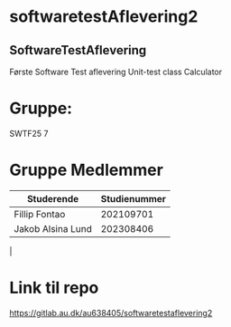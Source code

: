 # softwaretestAflevering2
## SoftwareTestAflevering

Første Software Test aflevering Unit-test class Calculator

# Gruppe: 

SWTF25 7

# Gruppe Medlemmer

| Studerende           | Studienummer   | 
|----------------------|----------------|
| Fillip Fontao        | 202109701      | 
| Jakob Alsina Lund    | 202308406      |
|

# Link til repo

https://gitlab.au.dk/au638405/softwaretestaflevering2
